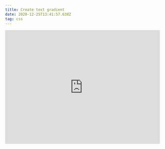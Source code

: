 ```yaml
---
title: Create text gradient
date: 2020-12-25T13:41:57.638Z
tag: css
---
```

<iframe height="369" style="width: 100%;" scrolling="no" title="Gradient text" src="https://codepen.io/phongduong/embed/preview/KKgmMaV?height=369&theme-id=dark&default-tab=css,result" frameborder="no" loading="lazy" allowtransparency="true" allowfullscreen="true">
  See the Pen <a href='https://codepen.io/phongduong/pen/KKgmMaV'>Gradient text</a> by Phong Duong
  (<a href='https://codepen.io/phongduong'>@phongduong</a>) on <a href='https://codepen.io'>CodePen</a>.
</iframe>